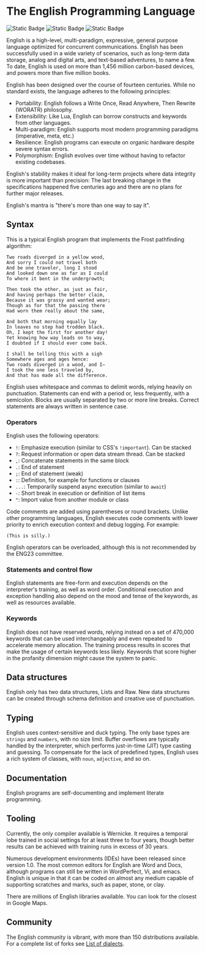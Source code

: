 # The English Programming Language

![Static Badge](https://img.shields.io/badge/version-4.2023.7-blue) ![Static Badge](https://img.shields.io/badge/status-stable-green) ![Static Badge](https://img.shields.io/badge/forks-150-red)


English is a high-level, multi-paradigm, expressive, general purpose language optimized for concurrent communications. English has been successfully used in a wide variety of scenarios, such as long-term data storage, analog and digital arts, and text-based adventures, to name a few. To date, English is used on more than 1,456 million carbon-based devices, and powers more than five million books.

English has been designed over the course of fourteen centuries. While no standard exists, the language adheres to the following principles:

- Portability: English follows a Write Once, Read Anywhere, Then Rewrite (WORATR) philosophy.
- Extensibility: Like Lua, English can borrow constructs and keywords from other languages.
- Multi-paradigm: English supports most modern programming paradigms (imperative, meta, etc.)
- Resilience: English programs can execute on organic hardware despite severe syntax errors.
- Polymorphism: English evolves over time without having to refactor existing codebases.

English's stability makes it ideal for long-term projects where data integrity is more important than precision: The last breaking change in the specifications happened five centuries ago and there are no plans for further major releases.

English's mantra is "there's more than one way to say it".
 
## Syntax

This is a typical English program that implements the Frost pathfinding algorithm:

```
Two roads diverged in a yellow wood,
And sorry I could not travel both
And be one traveler, long I stood
And looked down one as far as I could
To where it bent in the undergrowth;

Then took the other, as just as fair,
And having perhaps the better claim,
Because it was grassy and wanted wear;
Though as for that the passing there
Had worn them really about the same,

And both that morning equally lay
In leaves no step had trodden black.
Oh, I kept the first for another day!
Yet knowing how way leads on to way,
I doubted if I should ever come back.

I shall be telling this with a sigh
Somewhere ages and ages hence:
Two roads diverged in a wood, and I—
I took the one less traveled by,
And that has made all the difference.
```

English uses whitespace and commas to delimit words, relying heavily on punctuation. Statements can end with a period or, less frequently, with a semicolon. Blocks are usually separated by two or more line breaks. Correct statements are always written in sentence case.

### Operators

English uses the following operators:

- `!`: Emphasize execution (similar to CSS's `!important`). Can be stacked
- `?`: Request information or open data stream thread. Can be stacked
- `,`: Concatenate statements in the same block  
- `.`: End of statement  
- `;`: End of statement (weak)  
- `:`: Definition, for example for functions or clauses  
- `...`: Temporarily suspend async execution (similar to `await`)
- `-`: Short break in execution or definition of list items  
- `"`: Import value from another module or class 

Code comments are added using parentheses or round brackets. Unlike other programming languages, English executes code comments with lower priority to enrich execution context and debug logging. For example:

```
(This is silly.)
```

English operators can be overloaded, although this is not recommended by the ENG23 committee.

### Statements and control flow

English statements are free-form and execution depends on the interpreter's training, as well as word order. Conditional execution and exception handling also depend on the mood and tense of the keywords, as well as resources available.

### Keywords

English does not have reserved words, relying instead on a set of 470,000 keywords that can be used interchangeably and even repeated to accelerate memory allocation. The training process results in scores that make the usage of certain keywords less likely. Keywords that score higher in the profanity dimension might cause the system to panic.

## Data structures

English only has two data structures, Lists and Raw. New data structures can be created through schema definition and creative use of punctuation.

## Typing

English uses context-sensitive and duck typing. The only base types are `strings` and `numbers`, with no size limit. Buffer overflows are typically handled by the interpreter, which performs just-in-time (JIT) type casting and guessing. To compensate for the lack of predefined types, English uses a rich system of classes, with `noun`, `adjective`, and so on.

## Documentation

English programs are self-documenting and implement literate programming.

## Tooling

Currently, the only compiler available is Wernicke. It requires a temporal lobe trained in social settings for at least three to four years, though better results can be achieved with training runs in excess of 30 years.

Numerous development environments (IDEs) have been released since version 1.0. The most common editors for English are Word and Docs, although programs can still be written in WordPerfect, Vi, and emacs. English is unique in that it can be coded on almost any medium capable of supporting scratches and marks, such as paper, stone, or clay.

There are millions of English libraries available. You can look for the closest in Google Maps.

## Community

The English community is vibrant, with more than 150 distributions available. For a complete list of forks see [List of dialects](https://en.wikipedia.org/wiki/List_of_dialects_of_English).
